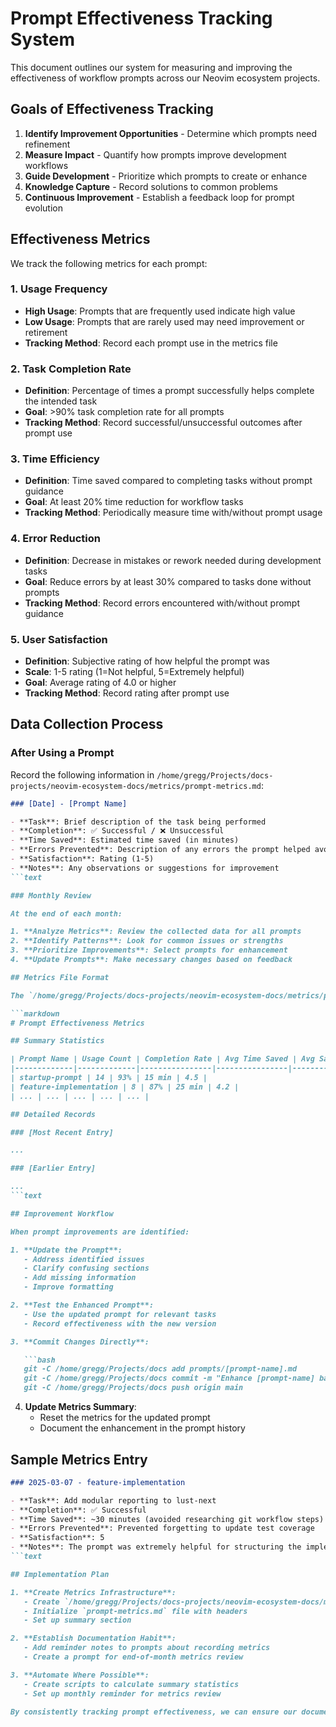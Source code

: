# Prompt Effectiveness Tracking System

This document outlines our system for measuring and improving the effectiveness of workflow prompts across our Neovim ecosystem projects.

## Goals of Effectiveness Tracking

1. **Identify Improvement Opportunities** - Determine which prompts need refinement
2. **Measure Impact** - Quantify how prompts improve development workflows
3. **Guide Development** - Prioritize which prompts to create or enhance
4. **Knowledge Capture** - Record solutions to common problems
5. **Continuous Improvement** - Establish a feedback loop for prompt evolution

## Effectiveness Metrics

We track the following metrics for each prompt:

### 1. Usage Frequency

- **High Usage**: Prompts that are frequently used indicate high value
- **Low Usage**: Prompts that are rarely used may need improvement or retirement
- **Tracking Method**: Record each prompt use in the metrics file

### 2. Task Completion Rate

- **Definition**: Percentage of times a prompt successfully helps complete the intended task
- **Goal**: >90% task completion rate for all prompts
- **Tracking Method**: Record successful/unsuccessful outcomes after prompt use

### 3. Time Efficiency

- **Definition**: Time saved compared to completing tasks without prompt guidance
- **Goal**: At least 20% time reduction for workflow tasks
- **Tracking Method**: Periodically measure time with/without prompt usage

### 4. Error Reduction

- **Definition**: Decrease in mistakes or rework needed during development tasks
- **Goal**: Reduce errors by at least 30% compared to tasks done without prompts
- **Tracking Method**: Record errors encountered with/without prompt guidance

### 5. User Satisfaction

- **Definition**: Subjective rating of how helpful the prompt was
- **Scale**: 1-5 rating (1=Not helpful, 5=Extremely helpful)
- **Goal**: Average rating of 4.0 or higher
- **Tracking Method**: Record rating after prompt use

## Data Collection Process

### After Using a Prompt

Record the following information in `/home/gregg/Projects/docs-projects/neovim-ecosystem-docs/metrics/prompt-metrics.md`:

```markdown
### [Date] - [Prompt Name]

- **Task**: Brief description of the task being performed
- **Completion**: ✅ Successful / ❌ Unsuccessful
- **Time Saved**: Estimated time saved (in minutes)
- **Errors Prevented**: Description of any errors the prompt helped avoid
- **Satisfaction**: Rating (1-5)
- **Notes**: Any observations or suggestions for improvement
```text

### Monthly Review

At the end of each month:

1. **Analyze Metrics**: Review the collected data for all prompts
2. **Identify Patterns**: Look for common issues or strengths
3. **Prioritize Improvements**: Select prompts for enhancement
4. **Update Prompts**: Make necessary changes based on feedback

## Metrics File Format

The `/home/gregg/Projects/docs-projects/neovim-ecosystem-docs/metrics/prompt-metrics.md` file uses the following structure:

```markdown
# Prompt Effectiveness Metrics

## Summary Statistics

| Prompt Name | Usage Count | Completion Rate | Avg Time Saved | Avg Satisfaction |
|-------------|-------------|----------------|----------------|------------------|
| startup-prompt | 14 | 93% | 15 min | 4.5 |
| feature-implementation | 8 | 87% | 25 min | 4.2 |
| ... | ... | ... | ... | ... |

## Detailed Records

### [Most Recent Entry]

...

### [Earlier Entry]

...
```text

## Improvement Workflow

When prompt improvements are identified:

1. **Update the Prompt**:
   - Address identified issues
   - Clarify confusing sections
   - Add missing information
   - Improve formatting

2. **Test the Enhanced Prompt**:
   - Use the updated prompt for relevant tasks
   - Record effectiveness with the new version

3. **Commit Changes Directly**:

   ```bash
   git -C /home/gregg/Projects/docs add prompts/[prompt-name].md
   git -C /home/gregg/Projects/docs commit -m "Enhance [prompt-name] based on effectiveness metrics"
   git -C /home/gregg/Projects/docs push origin main
   ```

4. **Update Metrics Summary**:
   - Reset the metrics for the updated prompt
   - Document the enhancement in the prompt history

## Sample Metrics Entry

```markdown
### 2025-03-07 - feature-implementation

- **Task**: Add modular reporting to lust-next
- **Completion**: ✅ Successful
- **Time Saved**: ~30 minutes (avoided researching git workflow steps)
- **Errors Prevented**: Prevented forgetting to update test coverage
- **Satisfaction**: 5
- **Notes**: The prompt was extremely helpful for structuring the implementation, but could use more examples of test setup.
```text

## Implementation Plan

1. **Create Metrics Infrastructure**:
   - Create `/home/gregg/Projects/docs-projects/neovim-ecosystem-docs/metrics/` directory
   - Initialize `prompt-metrics.md` file with headers
   - Set up summary section

2. **Establish Documentation Habit**:
   - Add reminder notes to prompts about recording metrics
   - Create a prompt for end-of-month metrics review

3. **Automate Where Possible**:
   - Create scripts to calculate summary statistics
   - Set up monthly reminder for metrics review

By consistently tracking prompt effectiveness, we can ensure our documentation system continues to evolve and improve, making development workflows more efficient and reducing errors across our ecosystem projects.
